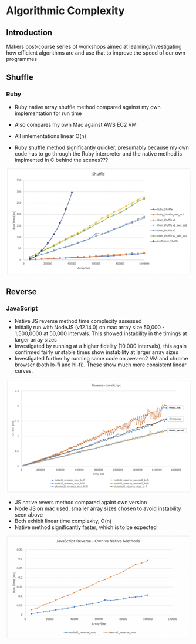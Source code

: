 # Algorithmic Complexity

## Introduction
Makers post-course series of workshops aimed at learning/investigating how efficient algorithms are and use that to improve the speed of our own programmes

## Shuffle

### Ruby

- Ruby native array shuffle method compared against my own implementation for run time
- Also compares my own Mac against AWS EC2 VM

- All imlementations linear O(n)
- Ruby shuffle method significantly quicker, presumably because my own code has to go through the Ruby interpreter and the native method is implmented in C behind the scenes???

<div>
<img src="images/shuffle_plot3.png" />
</div>

## Reverse

### JavaScript

- Native JS reverse method time complexity assessed
- Initially run with NodeJS (v12.14.0) on mac array size 50,000 - 1,500,0000 at 50,000 intervals. This showed instability in the timings at larger array sizes
- Investigated by running at a higher fidelity (10,000 intervals), this again confirmed fairly unstable times show instability at larger array sizes
- Investigated further by running same code on aws-ec2 VM and chrome browser (both lo-fi and hi-fi). These show much more consistent linear curves.

<div>
<img src="images/js_reverse_plot.png" />
</div>

- JS native revers method compared againt own version
- Node JS on mac used, smaller array sizes chosen to avoid instability seen above
- Both exhibit linear time complexity, O(n)
- Native method significantly faster, which is to be expected

<div>
<img src="images/js_reverse_plot2.png" />
</div>

